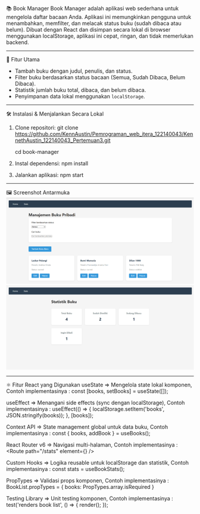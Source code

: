 📚 Book Manager
Book Manager adalah aplikasi web sederhana untuk mengelola daftar bacaan Anda. Aplikasi ini memungkinkan pengguna untuk menambahkan, memfilter, dan melacak status buku (sudah dibaca atau belum). Dibuat dengan React dan disimpan secara lokal di browser menggunakan localStorage, aplikasi ini cepat, ringan, dan tidak memerlukan backend.

---

🚀 Fitur Utama
- Tambah buku dengan judul, penulis, dan status.
- Filter buku berdasarkan status bacaan (Semua, Sudah Dibaca, Belum Dibaca).
- Statistik jumlah buku total, dibaca, dan belum dibaca.
- Penyimpanan data lokal menggunakan `localStorage`.

---

🛠️ Instalasi & Menjalankan Secara Lokal
1. Clone repositori:
   git clone https://github.com/KennAustin/Pemrograman_web_itera_122140043/KennethAustin_122140043_Pertemuan3.git
   
   cd book-manager
   
3. Instal dependensi:
   npm install
   
4. Jalankan aplikasi:
   npm start

---

🖼️ Screenshot Antarmuka
![Tampilan Beranda](./assets/home.png)
![Statistik Buku](./assets/stats.png)

---

⚛️ Fitur React yang Digunakan
useState	 => Mengelola state lokal komponen, Contoh implementasinya : const [books, setBooks] = useState([]);

useEffect => Menangani side effects (sync dengan localStorage), Contoh implementasinya :	useEffect(() => { localStorage.setItem('books', JSON.stringify(books)); 
}, [books]);

Context API =>	State management global untuk data buku, Contoh implementasinya :	const { books, addBook } = useBooks();

React Router v6 => Navigasi multi-halaman, Contoh implementasinya :	<Route path="/stats" element={<Stats />} />

Custom Hooks => Logika reusable untuk localStorage dan statistik, Contoh implementasinya :	const stats = useBookStats();

PropTypes => Validasi props komponen, Contoh implementasinya :	BookList.propTypes = { books: PropTypes.array.isRequired }

Testing Library => Unit testing komponen, Contoh implementasinya :	test('renders book list', () => { render(<BookList books={mockBooks} />); });
